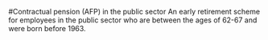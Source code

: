 #Contractual pension (AFP) in the public sector
An early retirement scheme for employees in the public sector who are between the ages of 62-67 and were born before 1963.
